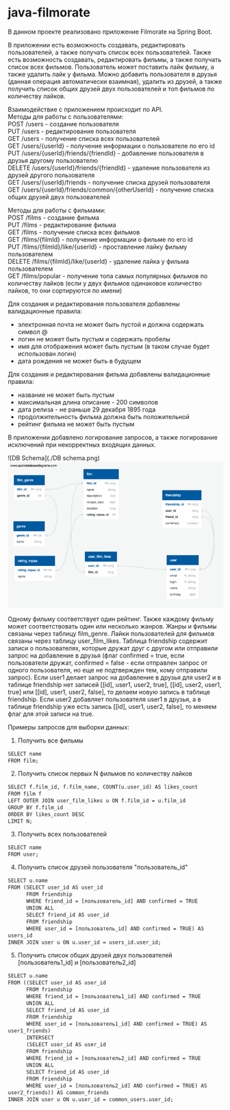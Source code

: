 # java-filmorate
В данном проекте реализовано приложение Filmorate на Spring Boot.

В приложении есть возможность создавать, редактировать пользователей, а также получать список всех пользователей.
Также есть возможность создавать, редактировать фильмы, а также получать список всех фильмов. Пользователь может
поставить лайк фильму, а также удалить лайк у фильма. Можно добавить пользователя в друзья (данная операция
автоматически взаимная), удалить из друзей, а также получить список общих друзей двух пользователей и топ фильмов
по количеству лайков.

Взаимодействие с приложением происходит по API.  
Методы для работы с пользователями:  
POST /users - создание пользователя  
PUT /users - редактирование пользователя  
GET /users - получение списка всех пользователей  
GET /users/{userId} - получение информации о пользователе по его id  
PUT /users/{userId}/friends/{friendId} - добавление пользователя в друзья другому пользователю  
DELETE /users/{userId}/friends/{friendId} - удаление пользователя из друзей другого пользователя  
GET /users/{userId}/friends - получение списка друзей пользователя  
GET /users/{userId}/friends/common/{otherUserId} - получение списка общих друзей двух пользователей  


Методы для работы с фильмами:  
POST /films - создание фильма  
PUT /films - редактирование фильма  
GET /films - получение списка всех фильмов  
GET /films/{filmId} - получение информации о фильме по его id  
PUT /films/{filmId}/like/{userId} - проставление лайку фильму пользователем  
DELETE /films/{filmId}/like/{userId} - удаление лайка у фильма пользователем  
GET /films/popular - получение топа самых популярных фильмов по количеству лайков (если у двух фильмов одинаковое
количество лайков, то они сортируются по имени)


Для создания и редактирования пользователя добавлены валидационные правила:
- электронная почта не может быть пустой и должна содержать символ @
- логин не может быть пустым и содержать пробелы
- имя для отображения может быть пустым (в таком случае будет использован логин)
- дата рождения не может быть в будущем

Для создания и редактирования фильма добавлены валидационные правила:
- название не может быть пустым
- максимальная длина описание - 200 символов
- дата релиза - не раньше 29 декабря 1895 года
- продолжительность фильма должна быть положительной
- рейтинг фильма не может быть пустым

В приложении добавлено логирование запросов, а также логирование исключений при некорректных входящих данных.

![DB Schema](./DB schema.png)
![DB Schema](./QuickDBD-Filmorate.png)

Одному фильму соответствует один рейтинг. Также каждому фильму может соответствовать один или несколько жанров. Жанры
и фильмы связаны через таблицу film_genre.
Лайки пользователей для фильмов связаны через таблицу user_film_likes.
Таблица friendship содержит записи о пользователях, которые дружат друг с другом или отправили запрос на добавление
в друзья (флаг confirmed = true, если пользователи дружат, confirmed = false - если отправлен запрос от одного
пользователя, но еще не подтвержден тем, кому отправили запрос).
Если user1 делает запрос на добавление в друзья для user2 и в таблице friendship
нет записей [[id], user1, user2, true], [[id], user2, user1, true] или [[id], user1, user2, false], то делаем новую
запись в таблице friendship. Если user2 добавляет пользователя user1 в друзья, а в таблице friendship уже есть
запись [[id], user1, user2, false], то меняем флаг для этой записи на true.

Примеры запросов для выборки данных:  
1. Получить все фильмы  
```
SELECT name  
FROM film;  
```

2. Получить список первых N фильмов по количеству лайков  
```
SELECT f.film_id, f.film_name, COUNT(u.user_id) AS likes_count  
FROM film f  
LEFT OUTER JOIN user_film_likes u ON f.film_id = u.film_id  
GROUP BY f.film_id  
ORDER BY likes_count DESC  
LIMIT N;  
```

3. Получить всех пользователей  
```
SELECT name  
FROM user;  
```

4. Получить список друзей пользователя "пользователь_id"  
```
SELECT u.name  
FROM (SELECT user_id AS user_id  
      FROM friendship  
      WHERE friend_id = [пользователь_id] AND confirmed = TRUE  
      UNION ALL  
      SELECT friend_id AS user_id  
      FROM friendship  
      WHERE user_id = [пользователь_id] AND confirmed = TRUE) AS users_id  
INNER JOIN user u ON u.user_id = users_id.user_id;  
```

5. Получить список общих друзей двух пользователей [пользователь1_id] и [пользователь2_id]
```
SELECT u.name  
FROM ((SELECT user_id AS user_id  
      FROM friendship  
      WHERE friend_id = [пользователь1_id] AND confirmed = TRUE  
      UNION ALL  
      SELECT friend_id AS user_id  
      FROM friendship  
      WHERE user_id = [пользователь1_id] AND confirmed = TRUE) AS user1_friends)  
      INTERSECT  
      (SELECT user_id AS user_id  
      FROM friendship  
      WHERE friend_id = [пользователь2_id] AND confirmed = TRUE    
      UNION ALL  
      SELECT friend_id AS user_id  
      FROM friendship  
      WHERE user_id = [пользователь2_id] AND confirmed = TRUE) AS user2_friends)) AS common_friends  
INNER JOIN user u ON u.user_id = common_users.user_id;
```  
